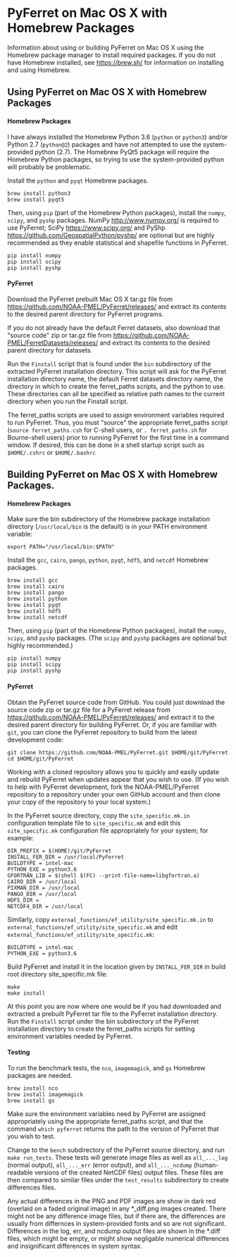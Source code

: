 # PyFerret on Mac OS X with Homebrew Packages
Information about using or building PyFerret on Mac OS X using
the Homebrew package manager to install required packages.
If you do not have Homebrew installed, see https://brew.sh/
for information on installing and using Homebrew.

## Using PyFerret on Mac OS X with Homebrew Packages

#### Homebrew Packages

I have always installed the Homebrew Python 3.6 (`python` or `python3`)
and/or Python 2.7 (`python@2`) packages and have not attempted to use
the system-provided python (2.7).
The Homebrew PyQt5 package will require the Homebrew Python packages,
so trying to use the system-provided python will probably be problematic.

Install the `python` and `pyqt` Homebrew packages.

    brew install python3
    brew install pyqt5

Then, using `pip` (part of the Homebrew Python packages), install
the `numpy`, `scipy`, and `pyshp` packages.
NumPy http://www.numpy.org/ is required to use PyFerret;
SciPy https://www.scipy.org/ and
PyShp https://github.com/GeospatialPython/pyshp/
are optional but are highly recommended as they enable
statistical and shapefile functions in PyFerret.

    pip install numpy
    pip install scipy
    pip install pyshp

#### PyFerret

Download the PyFerret prebuilt Mac OS X tar.gz file from
https://github.com/NOAA-PMEL/PyFerret/releases/ and extract its
contents to the desired parent directory for PyFerret programs.

If you do not already have the default Ferret datasets, also download
that "source code" zip or tar.gz file from
https://github.com/NOAA-PMEL/FerretDatasets/releases/
and extract its contents to the desired parent directory for datasets.

Run the `Finstall` script that is found under the `bin` subdirectory
of the extracted PyFerret installation directory.
This script will ask for the PyFerret installation directory name,
the default Ferret datasets directory name, the directory in which
to create the ferret_paths scripts, and the python to use.
These directories can all be specified as relative path names to the
current directory when you run the Finstall script.

The ferret_paths scripts are used to assign environment variables
required to run PyFerret.
Thus, you must "source" the appropriate ferret_paths script
(`source ferret_paths.csh` for C-shell users, or `. ferret_paths.sh`
for Bourne-shell users) prior to running PyFerret for the first
time in a command window.
If desired, this can be done in a shell startup script such as
`$HOME/.cshrc` or `$HOME/.bashrc`



## Building PyFerret on Mac OS X with Homebrew Packages.

#### Homebrew Packages

Make sure the bin subdirectory of the Homebrew package installation
directory (`/usr/local/bin` is the default) is in your PATH environment
variable:

    export PATH="/usr/local/bin:$PATH"

Install the `gcc`, `cairo`, `pango`, `python`, `pyqt`, `hdf5`, and
`netcdf` Homebrew packages.

    brew install gcc
    brew install cairo
    brew install pango
    brew install python
    brew install pyqt
    brew install hdf5
    brew install netcdf

Then, using `pip` (part of the Homebrew Python packages), install the
`numpy`, `scipy`, and `pyshp` packages.  (The `scipy` and `pyshp`
packages are optional but highly recommended.)

    pip install numpy
    pip install scipy
    pip install pyshp

#### PyFerret

Obtain the PyFerret source code from GitHub.
You could just download the source code zip or tar.gz file for a PyFerret
release from https://github.com/NOAA-PMEL/PyFerret/releases/ and extract
it to the desired parent directory for building PyFerret.
Or, if you are familiar with `git`, you can clone the PyFerret repository
to build from the latest development code:

    git clone https://github.com/NOAA-PMEL/PyFerret.git $HOME/git/PyFerret
    cd $HOME/git/PyFerret

Working with a cloned repository allows you to quickly and easily update
and rebuild PyFerret when updates appear that you wish to use.
(If you wish to help with PyFerret development, fork the NOAA-PMEL/PyFerret
repository to a repository under your own GitHub account and then clone your
copy of the repository to your local system.)

In the PyFerret source directory, copy the `site_specific.mk.in` configuration
template file to `site_specific.mk` and edit this `site_specific.mk`
configuration file appropriately for your system; for example:

    DIR_PREFIX = $(HOME)/git/PyFerret
    INSTALL_FER_DIR = /usr/local/PyFerret
    BUILDTYPE = intel-mac
    PYTHON_EXE = python3.6
    GFORTRAN_LIB = $(shell $(FC) --print-file-name=libgfortran.a)
    CAIRO_DIR = /usr/local
    PIXMAN_DIR = /usr/local
    PANGO_DIR = /usr/local
    HDF5_DIR =
    NETCDF4_DIR = /usr/local

Similarly, copy `external_functions/ef_utility/site_specific.mk.in` to
`external_functions/ef_utility/site_specific.mk` and edit
`external_functions/ef_utility/site_specific.mk`:

    BUILDTYPE = intel-mac
    PYTHON_EXE = python3.6

Build PyFerret and install it in the location given by `INSTALL_FER_DIR`
in build root directory site_specific.mk file:

    make
    make install

At this point you are now where one would be if you had downloaded and
extracted a prebuilt PyFerret tar file to the PyFerret installation
directory.
Run the `Finstall` script under the bin subdirectory of the PyFerret
installation directory to create the ferret_paths scripts for setting
environment variables needed by PyFerret.

#### Testing

To run the benchmark tests, the `nco`, `imagemagick`, and `gs`
Homebrew packages are needed.

    brew install nco
    brew install imagemagick
    brew install gs

Make sure the environment variables need by PyFerret are assigned
appropriately using the appropriate ferret_paths script, and that
the command `which pyferret` returns the path to the version of
PyFerret that you wish to test.

Change to the `bench` subdirectory of the PyFerret source directory,
and run `make run_tests`.
These tests will generate image files as well as `all_..._log`
(normal output), `all_..._err` (error output), and `all_..._ncdump`
(human-readable versions of the created NetCDF files) output files.
These files are then compared to similar files under the `test_results`
subdirectory to create differences files.

Any actual differences in the PNG and PDF images are show in dark red
(overlaid on a faded original image) in any *_diff.png images created.
There might not be any difference image files, but if there are, the
differences are usually from differnces in system-provided fonts and
so are not significant.
Differences in the log, err, and ncdump output files are shown in the
*.diff files, which might be empty, or might show negligable numerical
differences and insignificant differences in system syntax.


